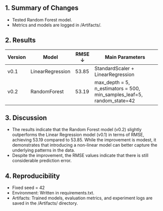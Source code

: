 ## 1. Summary of Changes

- Tested Random Forest model.    
- Metrics and models are logged in /Artifacts/.      

## 2. Results

| Version | Model            | RMSE ↓ | Main Parameters                                                        |  
|-------|------------------|--------|------------------------------------------------------------------------|  
| v0.1  | LinearRegression | 53.85  | StandardScaler + LinearRegression                                      |  
| v0.2  | RandomForest     | 53.19  | max_depth = 5, n_estimators = 500, min_samples_leaf=5, random_state=42 | 

## 3. Discussion

- The results indicate that the Random Forest model (v0.2) slightly outperforms the Linear Regression model (v0.1) in terms of RMSE, achieving 53.19 compared to 53.85. While the improvement is modest, it demonstrates that introducing a non-linear model can better capture the underlying patterns in the data.
- Despite the improvement, the RMSE values indicate that there is still considerable prediction error.  
  
## 4. Reproducibility

- Fixed seed = 42
- Environment: Written in requirements.txt.  
- Artifacts: Trained models, evaluation metrics, and experiment logs are saved in the /Artifacts/ directory.  


